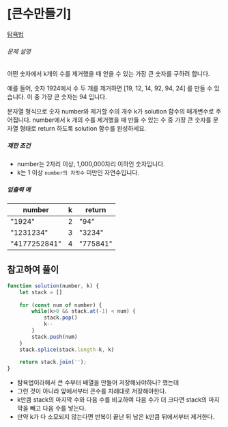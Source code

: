 # [큰수만들기]

[탐욕법](https://school.programmers.co.kr/learn/courses/30/lessons/42883)

###### 문제 설명

어떤 숫자에서 k개의 수를 제거했을 때 얻을 수 있는 가장 큰 숫자를 구하려 합니다.

예를 들어, 숫자 1924에서 수 두 개를 제거하면 \[19, 12, 14, 92, 94, 24\] 를 만들 수 있습니다. 이 중 가장 큰 숫자는 94 입니다.

문자열 형식으로 숫자 number와 제거할 수의 개수 k가 solution 함수의 매개변수로 주어집니다. number에서 k 개의 수를 제거했을 때 만들 수 있는 수 중 가장 큰 숫자를 문자열 형태로 return 하도록 solution 함수를 완성하세요.

##### 제한 조건

-   number는 2자리 이상, 1,000,000자리 이하인 숫자입니다.
-   k는 1 이상 `number의 자릿수` 미만인 자연수입니다.

##### 입출력 예

| number | k | return |
| --- | --- | --- |
| "1924" | 2 | "94" |
| "1231234" | 3 | "3234" |
| "4177252841" | 4 | "775841" |

## 참고하여 풀이

```javascript
function solution(number, k) {
    let stack = []
    
    for (const num of number) {
        while(k>0 && stack.at(-1) < num) {
            stack.pop()
            k--
        }
        stack.push(num)
    }
    stack.splice(stack.length-k, k)
    
    return stack.join('');
}
```
- 탐욕법이라해서 큰 수부터 배열을 만들어 저장해놔야하나? 했는데
- 그런 것이 아니라 앞에서부터 큰수를 차례대로 저장해야한다.
- k만큼 stack의 마지막 수와 다음 수를 비교하여 다음 수가 더 크다면 stack의 마지막을 빼고 다음 수를 넣는다.
- 만약 k가 다 소모되지 않는다면 반복이 끝난 뒤 남은 k만큼 뒤에서부터 제거한다.